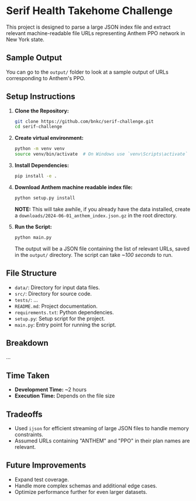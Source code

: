 # Serif Health Takehome Challenge

This project is designed to parse a large JSON index file and extract relevant machine-readable file URLs representing Anthem PPO network in New York state.

## Sample Output

You can go to the `output/` folder to look at a sample output of URLs corresponding to Anthem's PPO.

## Setup Instructions

1. **Clone the Repository:**
    ```sh
    git clone https://github.com/bnkc/serif-challenge.git
    cd serif-challenge
    ```
2. **Create virtual environment:**
    ```sh
    python -m venv venv
    source venv/bin/activate  # On Windows use `venv\Scripts\activate`
    ```
 
3. **Install Dependencies:**
    ```sh
    pip install -e .
    ```

4. **Download Anthem machine readable index file:**
    ```sh
    python setup.py install
    ```
    **NOTE:** This will take awhile, if you already have the data installed, create a `downloads/2024-06-01_anthem_index.json.gz` in the root directory.



3. **Run the Script:**
    ```sh
    python main.py
    ```
    The output will be a JSON file containing the list of relevant URLs, saved in the `output/` directory. The script can take *~100 seconds* to run.

## File Structure

- `data/`: Directory for input data files.
- `src/`: Directory for source code.
- `tests/`: ...
- `README.md`: Project documentation.
- `requirements.txt`: Python dependencies.
- `setup.py`: Setup script for the project.
- `main.py`: Entry point for running the script.

## Breakdown

...

## Time Taken

- **Development Time:** ~2 hours
- **Execution Time:** Depends on the file size

## Tradeoffs

- Used `ijson` for efficient streaming of large JSON files to handle memory constraints.
- Assumed URLs containing "ANTHEM" and "PPO" in their plan names are relevant.

## Future Improvements

- Expand test coverage.
- Handle more complex schemas and additional edge cases.
- Optimize performance further for even larger datasets.
